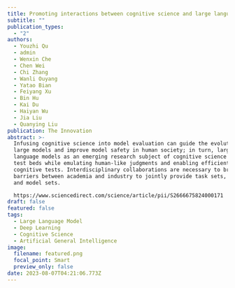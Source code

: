 ```yaml
---
title: Promoting interactions between cognitive science and large language models
subtitle: ""
publication_types:
  - "2"
authors:
  - Youzhi Qu
  - admin
  - Wenxin Che
  - Chen Wei
  - Chi Zhang
  - Wanli Ouyang
  - Yatao Bian
  - Feiyang Xu
  - Bin Hu
  - Kai Du
  - Haiyan Wu
  - Jia Liu
  - Quanying Liu
publication: The Innovation
abstract: >-
  Infusing cognitive science into model evaluation can guide the evolution of
  large models and improve model safety in human society; in turn, large
  language models as an emerging research subject of cognitive science offer
  test beds while emulating human-like judgments and enabling efficient
  cognitive tests. Interdisciplinary collaborations are necessary to break down
  barriers between academia and industry to jointly provide task sets, datasets,
  and model sets.

  https://www.sciencedirect.com/science/article/pii/S2666675824000171
draft: false
featured: false
tags:
  - Large Language Model
  - Deep Learning
  - Cognitive Science
  - Artificial General Intelligence
image:
  filename: featured.png
  focal_point: Smart
  preview_only: false
date: 2023-08-07T04:21:06.773Z
---
```

